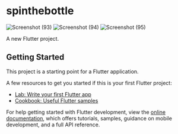 # spinthebottle
![Screenshot (93)](https://github.com/SyedaBushraAli1/SpinbottlegameApp/assets/168065302/558378c7-4c09-4791-ad5f-de9cd925b51e)
![Screenshot (94)](https://github.com/SyedaBushraAli1/SpinbottlegameApp/assets/168065302/b9c06ac0-b490-4d88-a17a-826d1eb9c944)
![Screenshot (95)](https://github.com/SyedaBushraAli1/SpinbottlegameApp/assets/168065302/40ae8690-3446-4b9b-ae1c-498c80cb3be1)



A new Flutter project.

## Getting Started

This project is a starting point for a Flutter application.

A few resources to get you started if this is your first Flutter project:

- [Lab: Write your first Flutter app](https://docs.flutter.dev/get-started/codelab)
- [Cookbook: Useful Flutter samples](https://docs.flutter.dev/cookbook)

For help getting started with Flutter development, view the
[online documentation](https://docs.flutter.dev/), which offers tutorials,
samples, guidance on mobile development, and a full API reference.
